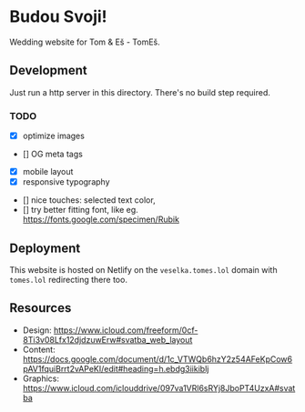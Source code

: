 # Budou Svoji!

Wedding website for Tom & Eš - TomEš.

## Development

Just run a http server in this directory. There's no build step required.

### TODO

- [x] optimize images
- [] OG meta tags
- [x] mobile layout
- [x] responsive typography
- [] nice touches: selected text color,
- [] try better fitting font, like eg. https://fonts.google.com/specimen/Rubik

## Deployment

This website is hosted on Netlify on the `veselka.tomes.lol` domain with `tomes.lol` redirecting there too.

## Resources

- Design: https://www.icloud.com/freeform/0cf-8Ti3v08Lfx12djdzuwErw#svatba_web_layout
- Content: https://docs.google.com/document/d/1c_VTWQb6hzY2z54AFeKpCow6pAV1fquiBrrt2vAPeKI/edit#heading=h.ebdg3iikiblj
- Graphics: https://www.icloud.com/iclouddrive/097va1VRl6sRYj8JboPT4UzxA#svatba
